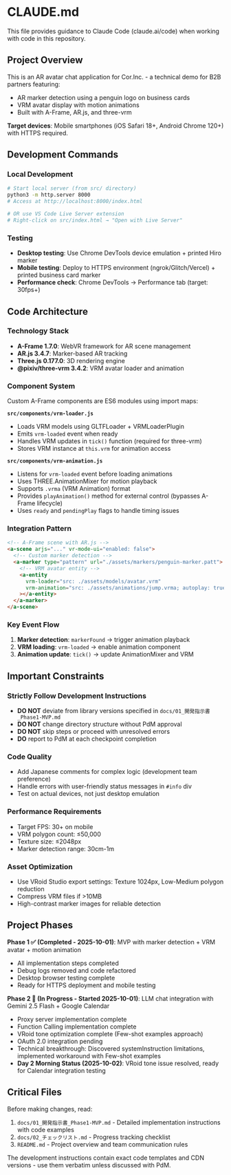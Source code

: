 # CLAUDE.md

This file provides guidance to Claude Code (claude.ai/code) when working with code in this repository.

## Project Overview

This is an AR avatar chat application for Cor.Inc. - a technical demo for B2B partners featuring:
- AR marker detection using a penguin logo on business cards
- VRM avatar display with motion animations
- Built with A-Frame, AR.js, and three-vrm

**Target devices**: Mobile smartphones (iOS Safari 18+, Android Chrome 120+) with HTTPS required.

## Development Commands

### Local Development
```bash
# Start local server (from src/ directory)
python3 -m http.server 8000
# Access at http://localhost:8000/index.html

# OR use VS Code Live Server extension
# Right-click on src/index.html → "Open with Live Server"
```

### Testing
- **Desktop testing**: Use Chrome DevTools device emulation + printed Hiro marker
- **Mobile testing**: Deploy to HTTPS environment (ngrok/Glitch/Vercel) + printed business card marker
- **Performance check**: Chrome DevTools → Performance tab (target: 30fps+)

## Code Architecture

### Technology Stack
- **A-Frame 1.7.0**: WebVR framework for AR scene management
- **AR.js 3.4.7**: Marker-based AR tracking
- **Three.js 0.177.0**: 3D rendering engine
- **@pixiv/three-vrm 3.4.2**: VRM avatar loader and animation

### Component System
Custom A-Frame components are ES6 modules using import maps:

**`src/components/vrm-loader.js`**
- Loads VRM models using GLTFLoader + VRMLoaderPlugin
- Emits `vrm-loaded` event when ready
- Handles VRM updates in `tick()` function (required for three-vrm)
- Stores VRM instance at `this.vrm` for animation access

**`src/components/vrm-animation.js`**
- Listens for `vrm-loaded` event before loading animations
- Uses THREE.AnimationMixer for motion playback
- Supports `.vrma` (VRM Animation) format
- Provides `playAnimation()` method for external control (bypasses A-Frame lifecycle)
- Uses `ready` and `pendingPlay` flags to handle timing issues

### Integration Pattern
```html
<!-- A-Frame scene with AR.js -->
<a-scene arjs="..." vr-mode-ui="enabled: false">
  <!-- Custom marker detection -->
  <a-marker type="pattern" url="./assets/markers/penguin-marker.patt">
    <!-- VRM avatar entity -->
    <a-entity
      vrm-loader="src: ./assets/models/avatar.vrm"
      vrm-animation="src: ./assets/animations/jump.vrma; autoplay: true"
    ></a-entity>
  </a-marker>
</a-scene>
```

### Key Event Flow
1. **Marker detection**: `markerFound` → trigger animation playback
2. **VRM loading**: `vrm-loaded` → enable animation component
3. **Animation update**: `tick()` → update AnimationMixer and VRM

## Important Constraints

### Strictly Follow Development Instructions
- **DO NOT** deviate from library versions specified in `docs/01_開発指示書_Phase1-MVP.md`
- **DO NOT** change directory structure without PdM approval
- **DO NOT** skip steps or proceed with unresolved errors
- **DO** report to PdM at each checkpoint completion

### Code Quality
- Add Japanese comments for complex logic (development team preference)
- Handle errors with user-friendly status messages in `#info` div
- Test on actual devices, not just desktop emulation

### Performance Requirements
- Target FPS: 30+ on mobile
- VRM polygon count: ≤50,000
- Texture size: ≤2048px
- Marker detection range: 30cm-1m

### Asset Optimization
- Use VRoid Studio export settings: Texture 1024px, Low-Medium polygon reduction
- Compress VRM files if >10MB
- High-contrast marker images for reliable detection

## Project Phases

**Phase 1 ✅ (Completed - 2025-10-01)**: MVP with marker detection + VRM avatar + motion animation
- All implementation steps completed
- Debug logs removed and code refactored
- Desktop browser testing complete
- Ready for HTTPS deployment and mobile testing

**Phase 2 🔄 (In Progress - Started 2025-10-01)**: LLM chat integration with Gemini 2.5 Flash + Google Calendar
- Proxy server implementation complete
- Function Calling implementation complete
- VRoid tone optimization complete (Few-shot examples approach)
- OAuth 2.0 integration pending
- Technical breakthrough: Discovered systemInstruction limitations, implemented workaround with Few-shot examples
- **Day 2 Morning Status (2025-10-02)**: VRoid tone issue resolved, ready for Calendar integration testing

## Critical Files

Before making changes, read:
1. `docs/01_開発指示書_Phase1-MVP.md` - Detailed implementation instructions with code examples
2. `docs/02_チェックリスト.md` - Progress tracking checklist
3. `README.md` - Project overview and team communication rules

The development instructions contain exact code templates and CDN versions - use them verbatim unless discussed with PdM.
